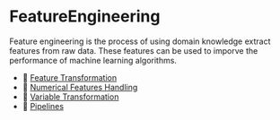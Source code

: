 # FeatureEngineering
Feature engineering is the process of using domain knowledge extract features from raw data. These features can be used to imporve the performance of machine learning algorithms.

  - 📒 [Feature Transformation](https://github.com/regmi-saugat/FeatureEngineering/tree/main/Feature%20Transformation)
  - 📒 [Numerical Features Handling](https://github.com/regmi-saugat/FeatureEngineering/tree/main/EncodingNumericalFeatures)
  - 📒 [Variable Transformation](https://github.com/regmi-saugat/FeatureEngineering/tree/main/VariableTransformation)
  - 📒 [Pipelines](https://github.com/regmi-saugat/FeatureEngineering/tree/main/Pipelines)
